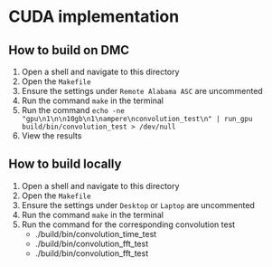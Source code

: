 # CUDA implementation

## How to build on DMC

1. Open a shell and navigate to this directory
2. Open the `Makefile`
3. Ensure the settings under `Remote Alabama ASC` are uncommented
4. Run the command `make` in the terminal
5. Run the command `echo -ne "gpu\n1\n\n10gb\n1\nampere\nconvolution_test\n" | run_gpu build/bin/convolution_test > /dev/null`
6. View the results

## How to build locally

1. Open a shell and navigate to this directory
2. Open the `Makefile`
3. Ensure the settings under `Desktop` or `Laptop` are uncommented
4. Run the command `make` in the terminal
5. Run the command for the corresponding convolution test
    - ./build/bin/convolution_time_test
    - ./build/bin/convolution_fft_test
    - ./build/bin/convolution_fft_test